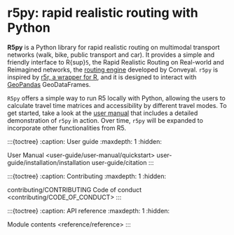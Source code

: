 # r5py: rapid realistic routing with Python

**R5py** is a Python library for rapid realistic routing on multimodal
transport networks (walk, bike, public transport and car).  It provides a
simple and friendly interface to R{sup}`5`, the Rapid Realistic Routing on
Real-world and Reimagined networks, the [routing
engine](https://github.com/conveyal/r5) developed by Conveyal. `r5py` is
inspired by [r5r, a wrapper for R](https://ipeagit.github.io/r5r/), and it is
designed to interact with [GeoPandas](https://geopandas.org/) GeoDataFrames.

`R5py` offers a simple way to run R5 locally with Python, allowing the users to
calculate travel time matrices and accessibility by different travel modes.  To
get started, take a look at the [user
manual](user-guide/user-manual/quickstart) that includes a detailed
demonstration of `r5py` in action.  Over time, `r5py` will be expanded to
incorporate other functionalities from R5.

:::{toctree}
:caption: User guide
:maxdepth: 1
:hidden:

User Manual <user-guide/user-manual/quickstart>
user-guide/installation/installation
user-guide/citation
:::

:::{toctree}
:caption: Contributing
:maxdepth: 1
:hidden:

contributing/CONTRIBUTING
Code of conduct <contributing/CODE_OF_CONDUCT>
:::

:::{toctree}
:caption: API reference
:maxdepth: 1
:hidden:

Module contents <reference/reference>
:::
